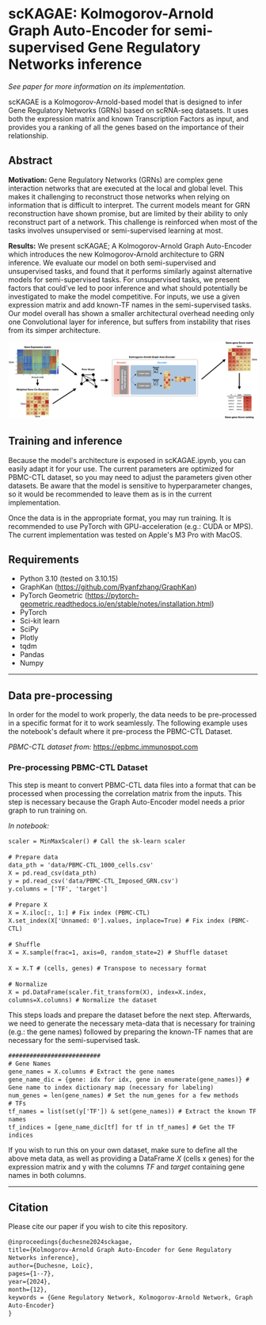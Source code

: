 # scKAGAE: Kolmogorov-Arnold Graph Auto-Encoder for semi-supervised Gene Regulatory Networks inference

*See paper for more information on its implementation.*

scKAGAE is a Kolmogorov-Arnold-based model that is designed to infer Gene Regulatory Networks (GRNs) based on scRNA-seq datasets. It uses both the expression matrix and known Transcription Factors as input, and provides you a ranking of all the genes based on the importance of their relationship.

## Abstract
**Motivation:** Gene Regulatory Networks (GRNs) are complex gene interaction networks that are executed at
the local and global level. This makes it challenging to reconstruct those networks when relying on information
that is difficult to interpret. The current models meant for GRN reconstruction have shown promise, but are
limited by their ability to only reconstruct part of a network. This challenge is reinforced when most of the
tasks involves unsupervised or semi-supervised learning at most.

**Results:** We present scKAGAE; A Kolmogorov-Arnold Graph Auto-Encoder which introduces the new
Kolmogorov-Arnold architecture to GRN inference. We evaluate our model on both semi-supervised and
unsupervised tasks, and found that it performs similarly against alternative models for semi-supervised tasks.
For unsupervised tasks, we present factors that could’ve led to poor inference and what should potentially be
investigated to make the model competitive. For inputs, we use a given expression matrix and add known-TF
names in the semi-supervised tasks. Our model overall has shown a smaller architectural overhead needing
only one Convolutional layer for inference, but suffers from instability that rises from its simper architecture.

<img src="docs/KANmodel2.jpeg" alt="model" style="zoom: 100%;" />


## Training and inference
Because the model's architecture is exposed in scKAGAE.ipynb, you can easily adapt it for your use. The current parameters are optimized for PBMC-CTL dataset, so you may need to adjust the parameters given other datasets. Be aware that the model is sensitive to hyperparameter changes, so it would be recommended to leave them as is in the current implementation.

Once the data is in the appropriate format, you may run training. It is recommended to use PyTorch with GPU-acceleration (e.g.: CUDA or MPS). The current implementation was tested on Apple's M3 Pro with MacOS.


## Requirements
- Python 3.10 (tested on 3.10.15)
- GraphKan (https://github.com/Ryanfzhang/GraphKan)
- PyTorch Geometric (https://pytorch-geometric.readthedocs.io/en/stable/notes/installation.html)
- PyTorch
- Sci-kit learn
- SciPy
- Plotly
- tqdm
- Pandas
- Numpy

---
## Data pre-processing
In order for the model to work properly, the data needs to be pre-processed in a specific format for it to work seamlessly. The following example uses the notebook's default where it pre-process the PBMC-CTL Dataset.

*PBMC-CTL dataset from:* https://epbmc.immunospot.com

### Pre-processing PBMC-CTL Dataset
This step is meant to convert PBMC-CTL data files into a format that can be processed when processing the correlation matrix from the inputs. This step is necessary because the Graph Auto-Encoder model needs a prior graph to run training on.

*In notebook:*
```Python3
scaler = MinMaxScaler() # Call the sk-learn scaler

# Prepare data
data_pth = 'data/PBMC-CTL_1000_cells.csv'
X = pd.read_csv(data_pth)
y = pd.read_csv('data/PBMC-CTL_Imposed_GRN.csv')
y.columns = ['TF', 'target']

# Prepare X
X = X.iloc[:, 1:] # Fix index (PBMC-CTL)
X.set_index(X['Unnamed: 0'].values, inplace=True) # Fix index (PBMC-CTL)

# Shuffle
X = X.sample(frac=1, axis=0, random_state=2) # Shuffle dataset

X = X.T # (cells, genes) # Transpose to necessary format

# Normalize
X = pd.DataFrame(scaler.fit_transform(X), index=X.index, columns=X.columns) # Normalize the dataset
```

This steps loads and prepare the dataset before the next step. Afterwards, we need to generate the necessary meta-data that is necessary for training (e.g.: the gene names) followed by preparing the known-TF names that are necessary for the semi-supervised task.

```Python3
##########################
# Gene Names
gene_names = X.columns # Extract the gene names
gene_name_dic = {gene: idx for idx, gene in enumerate(gene_names)} # Gene name to index dictionary map (necessary for labeling)
num_genes = len(gene_names) # Set the num_genes for a few methods
# TFs
tf_names = list(set(y['TF']) & set(gene_names)) # Extract the known TF names
tf_indices = [gene_name_dic[tf] for tf in tf_names] # Get the TF indices
```

If you wish to run this on your own dataset, make sure to define all the above meta data, as well as providing a DataFrame *X* (cells x genes) for the expression matrix and y with the columns *TF* and *target* containing gene names in both columns.

---
## Citation
Please cite our paper if you wish to cite this repository.

```
@inproceedings{duchesne2024sckagae,
title={Kolmogorov-Arnold Graph Auto-Encoder for Gene Regulatory Networks inference},
author={Duchesne, Loïc},
pages={1--7},
year={2024},
month={12},
keywords = {Gene Regulatory Network, Kolmogorov-Arnold Network, Graph Auto-Encoder}
}
```